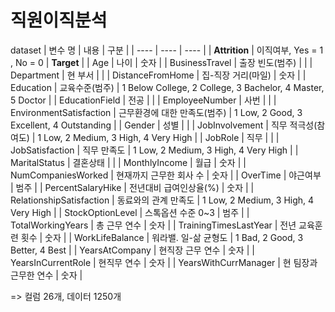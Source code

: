 # 직원이직분석

dataset
|	변수 명	|	내용	|	구분	|
|	----	|	----	|	----	|
|	**Attrition**	|	이직여부, Yes = 1 , No = 0	|	**Target**	|
|	Age	|	나이	|	숫자	|
|	BusinessTravel	|	출장 빈도(범주)	|		|
|	Department	|	현 부서	|		|
|	DistanceFromHome	|	집-직장 거리(마일)	|	숫자	|
|	Education	|	교육수준(범주)	|	1 Below College, 2 College, 3 Bachelor, 4 Master, 5 Doctor	|
|	EducationField	|	전공	|		|
|	EmployeeNumber	|	사번	|		|
|	EnvironmentSatisfaction	|	근무환경에 대한 만족도(범주)	|	1 Low, 2 Good, 3 Excellent, 4 Outstanding	|
|	Gender	|	성별	|		|
|	JobInvolvement	|	직무 적극성(참여도)	|	1 Low, 2 Medium, 3 High, 4 Very High	|
|	JobRole	|	직무	|		|
|	JobSatisfaction	|	직무 만족도	|	1 Low, 2 Medium, 3 High, 4 Very High	|
|	MaritalStatus	|	결혼상태	|		|
|	MonthlyIncome	|	월급	|	숫자	|
|	NumCompaniesWorked	|	현재까지 근무한 회사 수	|	숫자	|
|	OverTime	|	야근여부	|	범주	|
|	PercentSalaryHike	|	전년대비 급여인상율(%)	|	숫자	|
|	RelationshipSatisfaction	|	동료와의 관계 만족도	|	1 Low, 2 Medium, 3 High, 4 Very High	|
|	StockOptionLevel	|	스톡옵션 수준 0~3	|	범주	|
|	TotalWorkingYears	|	총 근무 연수	|	숫자	|
|	TrainingTimesLastYear	|	전년 교육훈련 횟수	|	숫자	|
|	WorkLifeBalance	|	워라밸. 일-삶 균형도	|	1 Bad, 2 Good, 3 Better, 4 Best	|
|	YearsAtCompany	|	현직장 근무 연수	|	숫자	|
|	YearsInCurrentRole	|	현직무 연수	|	숫자	|
|	YearsWithCurrManager	|	현 팀장과 근무한 연수	|	숫자	|

=> 컬럼 26개, 데이터 1250개
